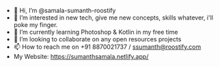 - 👋 Hi, I’m @samala-sumanth-roostify
- 👀 I’m interested in new tech, give me new concepts, skills whatever, i'll poke my finger.
- 🌱 I’m currently learning Photoshop & Kotlin in my free time
- 💞️ I’m looking to collaborate on any open resources projects
- 📫 How to reach me on +91 8870021737 / ssumanth@roostify.com
- My Website: https://sumanthsamala.netlify.app/

<!---
samala-sumanth-roostify/samala-sumanth-roostify is a ✨ special ✨ repository because its `README.md` (this file) appears on your GitHub profile.
You can click the Preview link to take a look at your changes.
--->
